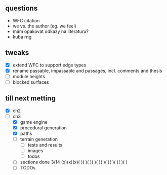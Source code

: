 ## questions
- WFC citation
- we vs. the author (eg. we feel)
- mám opakovat odkazy na literaturu?
- kuba rng
## tweaks

- [x] extend WFC to support edge types
- [x] rename passable, impassable and passages, incl. comments and thesis
- [ ] module heights
- [ ] blocked surfaces

## till next metting
- [x] ch2
- [ ] ch3
    - [x] game engine
    - [x] procedural generation
    - [x] paths
    - [ ] terrain generation
        - [ ] tests and results
        - [ ] images
        - [ ] todos
    - [ ] sections done 3/14 (x)(x)(x)( )( )( )( )( )( )( )( )( )( )( )
    - [ ] TODOs
